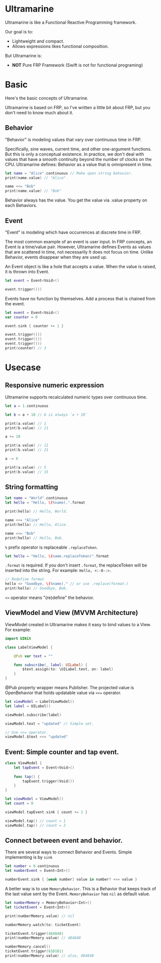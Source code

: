 # Ultramarine

Ultramarine is like a Functional Reactive Programming framework.

Our goal is to:

- Lightweight and compact.
- Allows expressions likes functional composition.

But Ultramarine is:

- **NOT** Pure FRP Framework (Swift is not for functional programing)

# Basic

Here's the basic concepts of Ultramarine.

Ultramarine is based on FRP, so I've written a little bit about FRP, but you don't need to know much about it.

## Behavior

"Behavior" is modeling values that vary over continuous time in FRP.

Specifically, sine waves, current time, and other one-argument functions.
But this is only a conceptual existence.
In practice, we don't deal with values that have a smooth continuity beyond the number of clocks on the CPU.
Ultramarine defines: Behavior as a value that is omnipresent in time.

```swift
let name = "Alice".continuous // Make open string behavior.
print(name.value) // "Alice"

name <<= "Bob"
print(name.value) // "Bob"
```

Behavior always has the value. You get the value via .value property on each Behaviors.

## Event

"Event" is modeling which have occurrences at discrete time in FRP.

The most common example of an event is user input.
In FRP concepts, an Event is a time/value pair. However, Ultramarine defines Events as values that are scattered in time, not necessarily It does not focus on time.
Unlike Behavior, events disappear when they are used up.

An Event object is like a hole that accepts a value. When the value is raised, it is thrown into Event.

```swift
let event = Event<Void>()

event.trigger(())
```

Events have no function by themselves. Add a process that is chained from the event.

```swift
let event = Event<Void>()
var counter = 0

event.sink { counter += 1 }

event.trigger(())
event.trigger(())
event.trigger(())
print(counter) // 3
```

# Usecase

## Responsive numeric expression

Ultramarine supports recalculated numeric types over continuous time.

```swift
let a = 1.continuous

let b = a + 10 // b is always `a + 10`

print(a.value) // 1
print(b.value) // 11

a += 10

print(a.value) // 11
print(b.value) // 21

a -= 6

print(a.value) // 5
print(b.value) // 15
```

## String formatting

```swift
let name = "World".continuous
let hello = "Hello, \(%name).".format

print(hello) // Hello, World.

name <<= "Alice"
print(hello) // Hello, Alice.

name <<= "Bob"
print(hello) // Hello, Bob.
```

`%` prefix operator is replaceable `.replaceToken`.

```swift
let hello = "Hello, \(name.replaceToken)".format
```

`.format` is required.
If you don't insert `.format`, the replaceToken will be inserted into the string.
For example: `Hello, <:-0-:>.`

```swift
// Redefine format
hello <> "Goodbye, \(%name)." // or use .replace(format:)
print(hello) // Goodbye, Bob.
```

`<>` operator means "(re)define" the behavior.

## ViewModel and View (MVVM Architecture)

ViewModel created in Ultramarine makes it easy to bind values to a View.
For example:

```swift
import UIKit

class LabelViewModel {

    @Pub var text = ""

    func subscribe(_ label: UILabel) {
        $text.assign(to: \UILabel.text, on: label)
    }
}
```

@Pub property wrapper means Publisher.
The projected value is OpenBehavior that holds updatable value via `<<=` operator.

```swift
let viewModel = LabelViewModel()
let label = UILabel()

viewModel.subscribe(label)

viewModel.text = "updated" // Simple set.

// Use <<= operator.
viewModel.$text <<= "updated"
```

## Event: Simple counter and tap event.

```swift
class ViewModel {
    let tapEvent = Event<Void>()
    
    func tap() {
        tapEvent.trigger(Void())
    }
}

let viewModel = ViewModel()
let count = 0

viewModel.tapEvent.sink { count += 1 }

viewModel.tap() // count = 1
viewModel.tap() // count = 2
```

## Connect between event and behavior.

There are several ways to connect Behavior and Events.
Simple implementing is by `sink`

```swift
let number = 0.continuous
let numberEvent = Event<Int>()

numberEvent.sink { [weak number] value in number? <<= value }
```

A better way is to use `MemoryBehavior`.
This is a Behavior that keeps track of the last value sent by the Event.
`MemoryBehavior` has `nil` as default value.

```swift
let numberMemory = MemoryBehavior<Int>()
let ticketEvent = Event<Int>()

print(numberMemory.value) // nil

numberMemory.watch(to: ticketEvent)

ticketEvent.trigger(484848)
print(numberMemory.value) // 484848

numberMemory.cancel()
ticketEvent.trigger(818181)
print(numberMemory.value) // also, 484848
```
